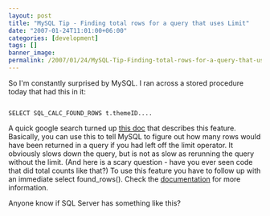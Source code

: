 ```yaml
---
layout: post
title: "MySQL Tip - Finding total rows for a query that uses Limit"
date: "2007-01-24T11:01:00+06:00"
categories: [development]
tags: []
banner_image: 
permalink: /2007/01/24/MySQL-Tip-Finding-total-rows-for-a-query-that-uses-Limit
---
```


So I'm constantly surprised by MySQL. I ran across a stored procedure today that had this in it:

<code>
SELECT SQL_CALC_FOUND_ROWS t.themeID....
</code>

A quick google search turned up <a href="http://dev.mysql.com/doc/refman/5.0/en/information-functions.html">this doc</a> that describes this feature. Basically, you can use this to tell MySQL to figure out how many rows would have been returned in a query if you had left off the limit operator. It obviously slows down the query, but is not as slow as rerunning the query without the limit. (And here is a scary question - have you ever seen code that did total counts like that?) To use this feature you have to follow up with an immediate select found_rows(). Check the <a href="http://dev.mysql.com/doc/refman/5.0/en/information-functions.html">documentation</a> for more information.

Anyone know if SQL Server has something like this?
